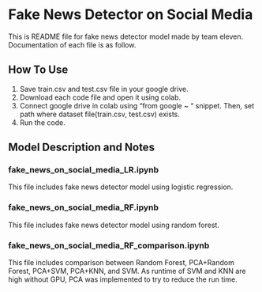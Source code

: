 # Fake News Detector on Social Media

This is README file for fake news detector model made by team eleven. Documentation of each file is as follow.

## How To Use
1. Save train.csv and test.csv file in your google drive.
2. Download each code file and open it using colab.
3. Connect google drive in colab using “from google ~ “ snippet. Then, set path where dataset file(train.csv, test.csv) exists.
4. Run the code.

## Model Description and Notes
### fake_news_on_social_media_LR.ipynb
This file includes fake news detector model using logistic regression.

### fake_news_on_social_media_RF.ipynb
This file includes fake news detector model using random forest.

### fake_news_on_social_media_RF_comparison.ipynb
This file includes comparison between Random Forest, PCA+Random Forest, PCA+SVM, PCA+KNN, and SVM.
As runtime of SVM and KNN are high without GPU, PCA was implemented to try to reduce the run time.
